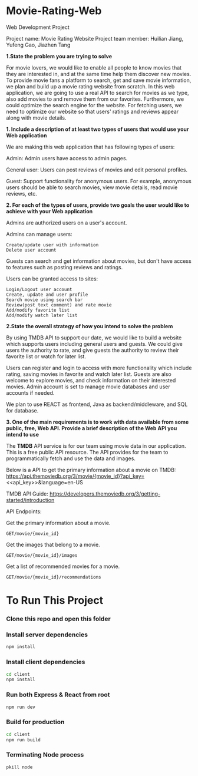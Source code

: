 # Movie-Rating-Web
Web Development Project

Project name: Movie Rating Website
Project team member: Huilian Jiang, Yufeng Gao, Jiazhen Tang
 
**1.State the problem you are trying to solve**
 
For movie lovers, we would like to enable all people to know movies that they are interested in, and at the same time help them discover new movies. To provide movie fans a platform to search, get and save movie information, we plan and build up a movie rating website from scratch. In this web application, we are going to use a real API to search for movies as we type, also add movies to and remove them from our favorites. Furthermore, we could optimize the search engine for the website. For fetching users, we need to optimize our website so that users' ratings and reviews appear along with movie details.
	
**1. Include a description of at least two types of users that would use your Web application**

We are making this web application that has following types of users:

Admin: Admin users have access to admin pages.

General user: Users can post reviews of movies and edit personal profiles.

Guest: Support functionality for anonymous users. For example, anonymous users should be able to search movies, view movie details, read movie reviews, etc.
	
**2. For each of the types of users, provide two goals the user would like to achieve with your Web application**

Admins are authorized users on a user's account.

Admins can manage users: 

	Create/update user with information
	Delete user account

Guests can search and get information about movies, but don't have access to features such as posting reviews and ratings.

Users can be granted access to sites:

	Login/Logout user account
	Create, update and user profile 
	Search movie using search bar
	Review(post text comment) and rate movie
	Add/modify favorite list
	Add/modify watch later list
 
**2.State the overall strategy of how you intend to solve the problem**

By using TMDB API to support our date, we would like to build a website which supports users including general users and guests. We could give users the authority to rate, and give guests the authority to review their favorite list or watch for later list.

Users can register and login to access with more functionality which include rating, saving movies in favorite and watch later list. Guests are also welcome to explore movies, and check information on their interested movies. Admin account is set to manage movie databases and user accounts if needed.

We plan to use REACT as frontend, Java as backend/middleware, and SQL for database. 
 
**3. One of the main requirements is to work with data available from some public, free, Web API. Provide a brief description of the Web API you intend to use**

The **TMDB** API service is for our team using movie data in our application. This is a free public API resource. The API provides for the team to programmatically fetch and use the data and images. 

Below is a API to get the primary information about a movie on TMDB:	
https://api.themoviedb.org/3/movie/{movie_id}?api_key=<<api_key>>&language=en-US

TMDB API Guide:
https://developers.themoviedb.org/3/getting-started/introduction

API Endpoints:

Get the primary information about a movie.

	GET/movie/{movie_id}
	
Get the images that belong to a movie.

	GET/movie/{movie_id}/images

Get a list of recommended movies for a movie.
 
	GET/movie/{movie_id}/recommendations


# To Run This Project 

### Clone this repo and open this folder

### Install server dependencies

```bash
npm install
```

### Install client dependencies

```bash
cd client
npm install
```

### Run both Express & React from root

```bash
npm run dev
```

### Build for production

```bash
cd client
npm run build
```

### Terminating Node process

```bash
pkill node
